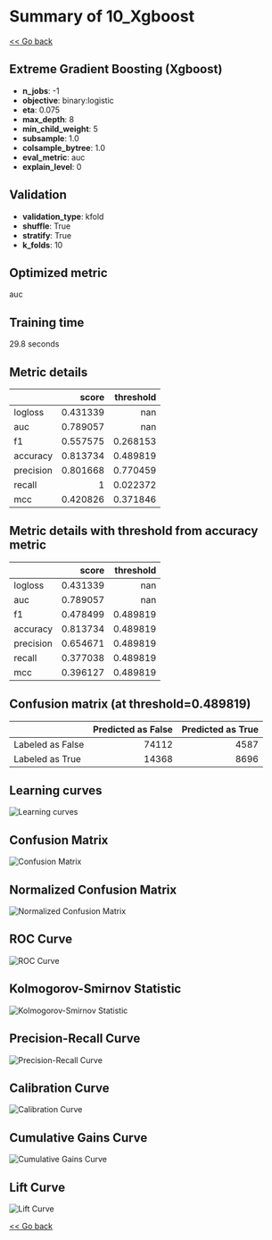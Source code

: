 # Summary of 10_Xgboost

[<< Go back](../README.md)


## Extreme Gradient Boosting (Xgboost)
- **n_jobs**: -1
- **objective**: binary:logistic
- **eta**: 0.075
- **max_depth**: 8
- **min_child_weight**: 5
- **subsample**: 1.0
- **colsample_bytree**: 1.0
- **eval_metric**: auc
- **explain_level**: 0

## Validation
 - **validation_type**: kfold
 - **shuffle**: True
 - **stratify**: True
 - **k_folds**: 10

## Optimized metric
auc

## Training time

29.8 seconds

## Metric details
|           |    score |   threshold |
|:----------|---------:|------------:|
| logloss   | 0.431339 |  nan        |
| auc       | 0.789057 |  nan        |
| f1        | 0.557575 |    0.268153 |
| accuracy  | 0.813734 |    0.489819 |
| precision | 0.801668 |    0.770459 |
| recall    | 1        |    0.022372 |
| mcc       | 0.420826 |    0.371846 |


## Metric details with threshold from accuracy metric
|           |    score |   threshold |
|:----------|---------:|------------:|
| logloss   | 0.431339 |  nan        |
| auc       | 0.789057 |  nan        |
| f1        | 0.478499 |    0.489819 |
| accuracy  | 0.813734 |    0.489819 |
| precision | 0.654671 |    0.489819 |
| recall    | 0.377038 |    0.489819 |
| mcc       | 0.396127 |    0.489819 |


## Confusion matrix (at threshold=0.489819)
|                  |   Predicted as False |   Predicted as True |
|:-----------------|---------------------:|--------------------:|
| Labeled as False |                74112 |                4587 |
| Labeled as True  |                14368 |                8696 |

## Learning curves
![Learning curves](learning_curves.png)
## Confusion Matrix

![Confusion Matrix](confusion_matrix.png)


## Normalized Confusion Matrix

![Normalized Confusion Matrix](confusion_matrix_normalized.png)


## ROC Curve

![ROC Curve](roc_curve.png)


## Kolmogorov-Smirnov Statistic

![Kolmogorov-Smirnov Statistic](ks_statistic.png)


## Precision-Recall Curve

![Precision-Recall Curve](precision_recall_curve.png)


## Calibration Curve

![Calibration Curve](calibration_curve_curve.png)


## Cumulative Gains Curve

![Cumulative Gains Curve](cumulative_gains_curve.png)


## Lift Curve

![Lift Curve](lift_curve.png)



[<< Go back](../README.md)
